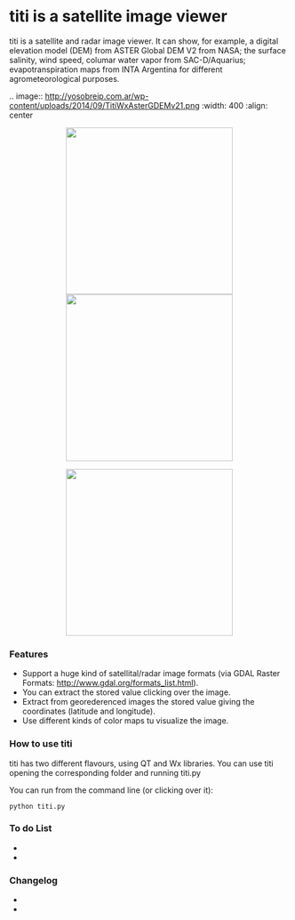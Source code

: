 titi is a satellite image viewer
====

titi is a satellite and radar image viewer. It can show, for example, a digital elevation model (DEM) from ASTER Global DEM V2 from NASA; the surface salinity, wind speed, columar water vapor from SAC-D/Aquarius; evapotranspiration maps from INTA Argentina for different agrometeorological purposes. 

.. image:: http://yosobreip.com.ar/wp-content/uploads/2014/09/TitiWxAsterGDEMv21.png
    :width: 400
    :align: center

<p align="center">
  <img width=300 src="http://yosobreip.com.ar/wp-content/uploads/2014/09/TitiWxAsterGDEMv21.png"/>
  <img width=300 src="http://yosobreip.com.ar/wp-content/uploads/2014/09/TitiWxETRmapINTA.png"/>
</p>

<p align="center">
  <img width=300 src="http://yosobreip.com.ar/wp-content/uploads/2014/09/titiQtColVaporSac-D.png"/>
</p>

### Features

* Support a huge kind of satellital/radar image formats (via GDAL Raster Formats: http://www.gdal.org/formats_list.html).
* You can extract the stored value clicking over the image.
* Extract from georederenced images the stored value giving the coordinates (latitude and longitude).
* Use different kinds of color maps tu visualize the image.

### How to use titi

titi has two different flavours, using QT and Wx libraries. You can use titi opening the corresponding folder and running titi.py 

You can run from the command line (or clicking over it):

    python titi.py
    
### To do List
*
*

### Changelog
*
*


